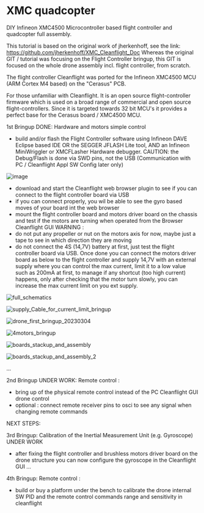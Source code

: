 # XMC quadcopter
DIY Infineon XMC4500 Microcontroller based flight controller and quadcopter full assembly.

This tutorial is based on the original work of jherkenhoff, see the link: https://github.com/jherkenhoff/XMC_Cleanflight_Doc
Whereas the original GIT / tutorial was focusing on the Flight Controller bringup, this GIT is focused on the whole drone assembly incl. flight controller, from scratch. 

The flight controller Cleanflight was ported for the Infineon XMC4500 MCU (ARM Cortex M4 based) on the "Cerasus" PCB.

For those unfamiliar with Cleanflight. It is an open source flight-controller firmware which is used on a broad range of commercial and open source flight-controllers. Since it is targeted towards 32 bit MCU's it provides a perfect base for the Cerasus board / XMC4500 MCU.

1st Bringup DONE: Hardware and motors simple control
- build and/or flash the Flight Controller software using Infineon DAVE Eclipse based IDE OR the SEGGER JFLASH Lite tool, AND an Infineon MiniWriggler or XMCFLasher Hardware debugger. CAUTION: the Debug/Flash is done via SWD pins, not the USB (Communication with PC / Cleanflight Appl SW Config later only)

![image](https://github.com/alex8411/XMC-quadcopter/assets/53020923/f170a32b-48b3-456b-baf6-34ddf2fa9139)

- download and start the Cleanflight web browser plugin to see if you can connect to the flight controller board via USB
- if you can connect properly, you wil be able to see the gyro based moves of your board int the web browser
- mount the flight controller board and motors driver board on the chassis and test if the motors are turning when operated from the Browser Cleanflight GUI
WARNING : 
- do not put any propeller or nut on the motors axis for now, maybe just a tape to see in which direction they are moving
- do not connect the 4S (14,7V) battery at first, just test the flight controller board via USB. Once done you can connect the motors driver board as below to the flight controller and supply 14,7V with an external supply where you can control the max current, limit it to a low value such as 200mA at first, to manage if any shortcut (too high current) happens, only after checking that the motor turn slowly, you can increase the max current limit on you ext supply.


![full_schematics](https://user-images.githubusercontent.com/53020923/225000396-94c44e37-3880-45eb-9cef-276a054b6754.png)

![supply_Cable_for_current_limit_bringup](https://user-images.githubusercontent.com/53020923/223108909-fee6594b-b4fb-4649-b664-825c47fc2b5e.png)

![drone_first_bringup_20230304](https://user-images.githubusercontent.com/53020923/223107001-305f6b54-2690-4eec-adb0-e4f18266bb32.jpg)

![4motors_bringup](https://user-images.githubusercontent.com/53020923/223109392-92ddcfb7-16fa-41e9-be3a-3f8d52831f3d.png)


 
![boards_stackup_and_assembly](https://user-images.githubusercontent.com/53020923/224997301-727d79b6-fb10-402d-8ecc-ec976826d33b.jpg)

![boards_stackup_and_assembly_2](https://user-images.githubusercontent.com/53020923/224997340-fd0a70fd-cba3-4bd5-bc68-5fe2686f5797.jpg)

...

2nd Bringup UNDER WORK: Remote control :
- bring up of the physical remote control instead of the PC Cleanflight GUI drone control
- optional : connect remote receiver pins to osci to see any signal when changing remote commands

NEXT STEPS:

3rd Bringup: Calibration of the Inertial Measurement Unit (e.g. Gyroscope) UNDER WORK
- after fixing the flight controller and brushless motors driver board on the drone structure you can now configure the gyroscope in the Cleanflight GUI
...

4th Bringup: Remote control : 
- build or buy a platform under the bench to calibrate the drone internal SW PID and the remote control commands range and sensitivity in cleanflight


